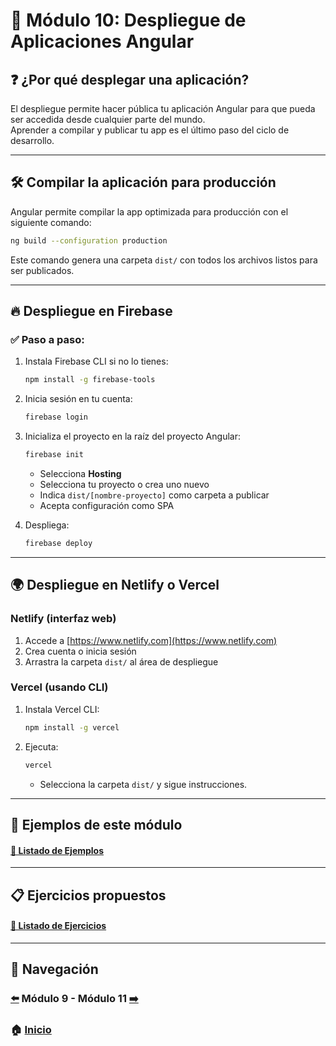 # 📘 Módulo 10: Despliegue de Aplicaciones Angular

## ❓ ¿Por qué desplegar una aplicación?

El despliegue permite hacer pública tu aplicación Angular para que pueda ser accedida desde cualquier parte del mundo.  
Aprender a compilar y publicar tu app es el último paso del ciclo de desarrollo.

---

## 🛠️ Compilar la aplicación para producción

Angular permite compilar la app optimizada para producción con el siguiente comando:

```bash
ng build --configuration production
```

Este comando genera una carpeta `dist/` con todos los archivos listos para ser publicados.

---

## 🔥 Despliegue en Firebase

### ✅ Paso a paso:

1. Instala Firebase CLI si no lo tienes:
   ```bash
   npm install -g firebase-tools
   ```

2. Inicia sesión en tu cuenta:
   ```bash
   firebase login
   ```

3. Inicializa el proyecto en la raíz del proyecto Angular:
   ```bash
   firebase init
   ```

   - Selecciona **Hosting**
   - Selecciona tu proyecto o crea uno nuevo
   - Indica `dist/[nombre-proyecto]` como carpeta a publicar
   - Acepta configuración como SPA

4. Despliega:
   ```bash
   firebase deploy
   ```

---

## 🌍 Despliegue en Netlify o Vercel

### Netlify (interfaz web)
1. Accede a [https://www.netlify.com](https://www.netlify.com)
2. Crea cuenta o inicia sesión
3. Arrastra la carpeta `dist/` al área de despliegue

### Vercel (usando CLI)
1. Instala Vercel CLI:
   ```bash
   npm install -g vercel
   ```

2. Ejecuta:
   ```bash
   vercel
   ```

   - Selecciona la carpeta `dist/` y sigue instrucciones.

---

## 🧪 Ejemplos de este módulo

#### [🔗 Listado de Ejemplos](./Ejemplos/README.md)

---

## 📋 Ejercicios propuestos

#### [🔗 Listado de Ejercicios](./Ejercicios/README.md)

---

## 🔁 Navegación

### [⬅️](../Modulo_9_Autenticacion_JWT/Modulo_9.md) Módulo 9 - Módulo 11 [➡️](../Modulo_11.md)

### 🏠 [Inicio](../README.md)
